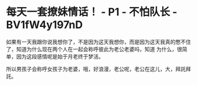 # 每天一套撩妹情话！ - P1 - 不怕队长 - BV1fW4y197nD

如果有一天我跟你说我想你了，不是因为这天我想你，而是因为这天我真的憋不住了，知道为什么现在两个人在一起会称呼彼此为老公老婆吗，知道 为什么，很简单，因为这段感情呢是始于月老终于梦活。

所以男孩子会称呼女孩子为老婆，哦，好浪漫，老公呢，老公在这儿，大，拜託拜託。